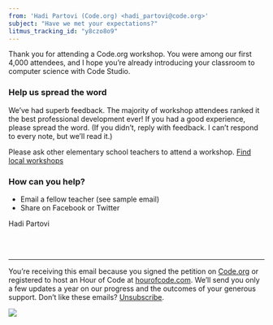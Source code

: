 ```yaml
---
from: 'Hadi Partovi (Code.org) <hadi_partovi@code.org>'
subject: "Have we met your expectations?"
litmus_tracking_id: "y8czo8o9"
---
```


Thank you for attending a Code.org workshop. You were among our first 4,000 attendees, and I hope you’re already introducing your classroom to computer science with Code Studio.

### Help us spread the word

We’ve had superb feedback. The majority of workshop attendees ranked it the best professional development ever!  If you had a good experience, please spread the word. (If you didn’t, reply with feedback. I can’t respond to every note, but we’ll read it.)

Please ask other elementary school teachers to attend a workshop. [Find local workshops](http://code.org/professional-development-workshops)

### How can you help?

- Email a fellow teacher (see sample email)
- Share on Facebook or Twitter





Hadi Partovi

<br />
<br />

<hr/>

You’re receiving this email because you signed the petition on [Code.org](https://code.org/) or registered to host an Hour of Code at [hourofcode.com](http://hourofcode.com/). We’ll send you only a few updates a year on our progress and the outcomes of your generous support. Don’t like these emails? [Unsubscribe](<%= unsubscribe_link %>).

![](<%= tracking_pixel %>)

